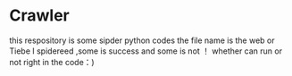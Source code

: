 # Crawler
this respository is some sipder python codes
the file name is the web or Tiebe I spidereed ,some is success and some is not ！ 
whether can run or not right  in the code：)
